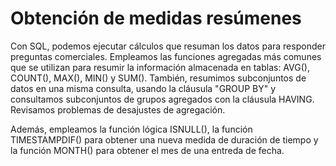 # Obtención de medidas resúmenes
Con SQL, podemos ejecutar cálculos que resuman los datos para responder preguntas comerciales. Empleamos las funciones agregadas más comunes que se utilizan para resumir la información almacenada en tablas: AVG(), COUNT(), MAX(), MIN() y SUM(). También, resumimos subconjuntos de datos en una misma consulta, usando la cláusula "GROUP BY" y  consultamos subconjuntos de grupos agregados con la cláusula HAVING. Revisamos problemas de desajustes de agregación.

Además, empleamos la función lógica ISNULL(), la función TIMESTAMPDIF() para obtener una nueva medida de duración de tiempo y la función MONTH() para obtener el mes de una entreda de fecha.
